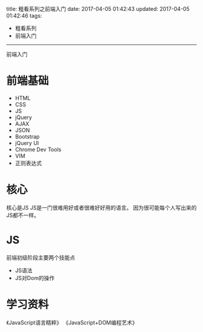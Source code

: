 title:  粗看系列之前端入门
date: 2017-04-05 01:42:43
updated: 2017-04-05 01:42:46
tags: 
- 粗看系列
- 前端入门
---

前端入门
<!--more-->

# 前端基础
- HTML
- CSS
- JS
- jQuery
- AJAX
- JSON
- Bootstrap
- jQuery UI
- Chrome Dev Tools
- VIM
- 正则表达式
# 核心
核心是JS
JS是一门很难用好或者很难好好用的语言。
因为很可能每个人写出来的JS都不一样。

# JS
前端初级阶段主要两个技能点
- JS语法
- JS对Dom的操作

# 学习资料
《JavaScript语言精粹》
《JavaScript+DOM编程艺术》  
